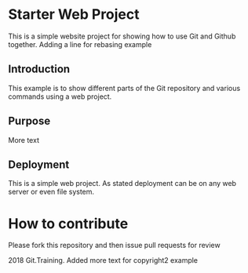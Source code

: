 # Starter Web Project

This is a simple website project for showing how to 
use Git and Github together.
Adding a line for rebasing example

## Introduction 

This example is to show different parts
of the Git repository and various commands
using a web project.

## Purpose

More text

## Deployment

This is a simple web project. As stated deployment
can be on any web server or even
file system.

# How to contribute

Please fork this repository and then issue pull requests for review

2018 Git.Training.
Added more text for copyright2 example